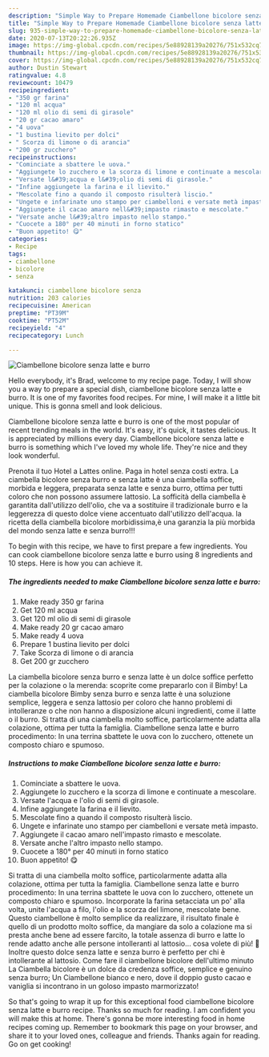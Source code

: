 ```yaml
---
description: "Simple Way to Prepare Homemade Ciambellone bicolore senza latte e burro"
title: "Simple Way to Prepare Homemade Ciambellone bicolore senza latte e burro"
slug: 935-simple-way-to-prepare-homemade-ciambellone-bicolore-senza-latte-e-burro
date: 2020-07-13T20:22:26.935Z
image: https://img-global.cpcdn.com/recipes/5e88928139a20276/751x532cq70/ciambellone-bicolore-senza-latte-e-burro-recipe-main-photo.jpg
thumbnail: https://img-global.cpcdn.com/recipes/5e88928139a20276/751x532cq70/ciambellone-bicolore-senza-latte-e-burro-recipe-main-photo.jpg
cover: https://img-global.cpcdn.com/recipes/5e88928139a20276/751x532cq70/ciambellone-bicolore-senza-latte-e-burro-recipe-main-photo.jpg
author: Dustin Stewart
ratingvalue: 4.8
reviewcount: 10479
recipeingredient:
- "350 gr farina"
- "120 ml acqua"
- "120 ml olio di semi di girasole"
- "20 gr cacao amaro"
- "4 uova"
- "1 bustina lievito per dolci"
- " Scorza di limone o di arancia"
- "200 gr zucchero"
recipeinstructions:
- "Cominciate a sbattere le uova."
- "Aggiungete lo zucchero e la scorza di limone e continuate a mescolare."
- "Versate l&#39;acqua e l&#39;olio di semi di girasole."
- "Infine aggiungete la farina e il lievito."
- "Mescolate fino a quando il composto risulterà liscio."
- "Ungete e infarinate uno stampo per ciambelloni e versate metà impasto."
- "Aggiungete il cacao amaro nell&#39;impasto rimasto e mescolate."
- "Versate anche l&#39;altro impasto nello stampo."
- "Cuocete a 180° per 40 minuti in forno statico"
- "Buon appetito! 😋"
categories:
- Recipe
tags:
- ciambellone
- bicolore
- senza

katakunci: ciambellone bicolore senza 
nutrition: 203 calories
recipecuisine: American
preptime: "PT39M"
cooktime: "PT52M"
recipeyield: "4"
recipecategory: Lunch

---
```



![Ciambellone bicolore senza latte e burro](https://img-global.cpcdn.com/recipes/5e88928139a20276/751x532cq70/ciambellone-bicolore-senza-latte-e-burro-recipe-main-photo.jpg)

Hello everybody, it's Brad, welcome to my recipe page. Today, I will show you a way to prepare a special dish, ciambellone bicolore senza latte e burro. It is one of my favorites food recipes. For mine, I will make it a little bit unique. This is gonna smell and look delicious.

Ciambellone bicolore senza latte e burro is one of the most popular of recent trending meals in the world. It's easy, it's quick, it tastes delicious. It is appreciated by millions every day. Ciambellone bicolore senza latte e burro is something which I've loved my whole life. They're nice and they look wonderful.

Prenota il tuo Hotel a Lattes online. Paga in hotel senza costi extra. La ciambella bicolore senza burro e senza latte è una ciambella soffice, morbida e leggera, preparata senza latte e senza burro, ottima per tutti coloro che non possono assumere lattosio. La sofficità della ciambella è garantita dall&#39;utilizzo dell&#39;olio, che va a sostituire il tradizionale burro e la leggerezza di questo dolce viene accentuato dall&#39;utilizzo dell&#39;acqua. la ricetta della ciambella bicolore morbidissima,è una garanzia la più morbida del mondo senza latte e senza burro!!!


To begin with this recipe, we have to first prepare a few ingredients. You can cook ciambellone bicolore senza latte e burro using 8 ingredients and 10 steps. Here is how you can achieve it.

<!--inarticleads1-->

##### The ingredients needed to make Ciambellone bicolore senza latte e burro:

1. Make ready 350 gr farina
1. Get 120 ml acqua
1. Get 120 ml olio di semi di girasole
1. Make ready 20 gr cacao amaro
1. Make ready 4 uova
1. Prepare 1 bustina lievito per dolci
1. Take  Scorza di limone o di arancia
1. Get 200 gr zucchero


La ciambella bicolore senza burro e senza latte è un dolce soffice perfetto per la colazione o la merenda: scoprite come prepararlo con il Bimby! La ciambella bicolore Bimby senza burro e senza latte è una soluzione semplice, leggera e senza lattosio per coloro che hanno problemi di intolleranze o che non hanno a disposizione alcuni ingredienti, come il latte o il burro. Si tratta di una ciambella molto soffice, particolarmente adatta alla colazione, ottima per tutta la famiglia. Ciambellone senza latte e burro procedimento: In una terrina sbattete le uova con lo zucchero, ottenete un composto chiaro e spumoso. 

<!--inarticleads2-->

##### Instructions to make Ciambellone bicolore senza latte e burro:

1. Cominciate a sbattere le uova.
1. Aggiungete lo zucchero e la scorza di limone e continuate a mescolare.
1. Versate l&#39;acqua e l&#39;olio di semi di girasole.
1. Infine aggiungete la farina e il lievito.
1. Mescolate fino a quando il composto risulterà liscio.
1. Ungete e infarinate uno stampo per ciambelloni e versate metà impasto.
1. Aggiungete il cacao amaro nell&#39;impasto rimasto e mescolate.
1. Versate anche l&#39;altro impasto nello stampo.
1. Cuocete a 180° per 40 minuti in forno statico
1. Buon appetito! 😋


Si tratta di una ciambella molto soffice, particolarmente adatta alla colazione, ottima per tutta la famiglia. Ciambellone senza latte e burro procedimento: In una terrina sbattete le uova con lo zucchero, ottenete un composto chiaro e spumoso. Incorporate la farina setacciata un po&#39; alla volta, unite l&#39;acqua a filo, l&#39;olio e la scorza del limone, mescolate bene. Questo ciambellone è molto semplice da realizzare, il risultato finale è quello di un prodotto molto soffice, da mangiare da solo a colazione ma si presta anche bene ad essere farcito, la totale assenza di burro e latte lo rende adatto anche alle persone intolleranti al lattosio… cosa volete di più! 🙂 Inoltre questo dolce senza latte e senza burro è perfetto per chi è intollerante al lattosio. Come fare il ciambellone bicolore dell&#39;ultimo minuto La Ciambella bicolore è un dolce da credenza soffice, semplice e genuino senza burro; Un Ciambellone bianco e nero, dove il doppio gusto cacao e vaniglia si incontrano in un goloso impasto marmorizzato! 

So that's going to wrap it up for this exceptional food ciambellone bicolore senza latte e burro recipe. Thanks so much for reading. I am confident you will make this at home. There's gonna be more interesting food in home recipes coming up. Remember to bookmark this page on your browser, and share it to your loved ones, colleague and friends. Thanks again for reading. Go on get cooking!
